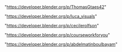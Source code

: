"https://developer.blender.org/p/ThomasGtaes42"

"https://developer.blender.org/p/luca_visuals"

"https://developer.blender.org/p/cecilerolfson"

"https://developer.blender.org/p/courseworkforyou"

 
"https://developer.blender.org/p/abdelmatinboulbayam"


 
